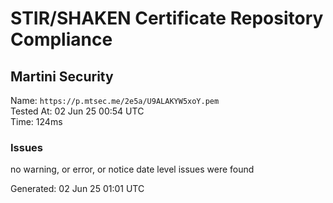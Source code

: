 # STIR/SHAKEN Certificate Repository Compliance

## Martini Security

Name: `https://p.mtsec.me/2e5a/U9ALAKYW5xoY.pem`\
Tested At: 02 Jun 25 00:54 UTC\
Time: 124ms

### Issues

no warning, or error, or notice date level issues were found

Generated: 02 Jun 25 01:01 UTC